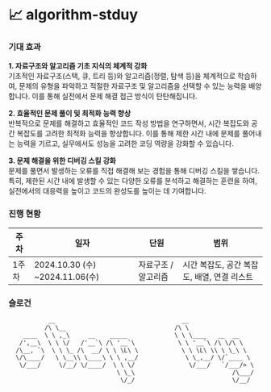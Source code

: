 # 📈 algorithm-stduy

### 기대 효과
**1. 자료구조와 알고리즘 기초 지식의 체계적 강화** <br>
기초적인 자료구조(스택, 큐, 트리 등)와 알고리즘(정렬, 탐색 등)을 체계적으로 학습하여, 문제의 유형을 파악하고 적절한 자료구조 및 알고리즘을 선택할 수 있는 능력을 배양합니다. 이를 통해 실전에서 문제 해결 접근 방식이 탄탄해집니다.

**2. 효율적인 문제 풀이 및 최적화 능력 향상** <br>
반복적으로 문제를 해결하고 효율적인 코드 작성 방법을 연구하면서, 시간 복잡도와 공간 복잡도를 고려한 최적화 능력을 향상합니다. 이를 통해 제한 시간 내에 문제를 풀어내는 능력을 기르고, 실무에서도 성능을 고려한 코딩 역량을 강화할 수 있습니다.

**3. 문제 해결을 위한 디버깅 스킬 강화** <br>
문제를 풀면서 발생하는 오류를 직접 해결해 보는 경험을 통해 디버깅 스킬을 쌓습니다. 특히, 제한된 시간 내에 발생할 수 있는 다양한 오류를 분석하고 해결하는 훈련을 하여, 실전에서의 대응력을 높이고 코드의 완성도를 높이는 데 기여합니다.

### 진행 현황

| 주차 | 일자 | 단원 | 범위 |
| --- | --- | --- | --- |
| 1주차 | 2024.10.30 (수) ~2024.11.06(수)  | 자료구조 / 알고리즘 | 시간 복잡도, 공간 복잡도, 배열, 연결 리스트 |

### 슬로건
```diff                                                          
           __                                   __                                       __                       
          /\ \__                              /\ \                                    /\ \__                    
    ____  \ \ ,_\     __    _____             \ \ \____   __  __                ____  \ \ ,_\     __    _____   
   /',__\  \ \ \/   /'__`\ /\ '__`\            \ \ '__`\ /\ \/\ \              /',__\  \ \ \/   /'__`\ /\ '__`\ 
  /\__, `\  \ \ \_ /\  __/ \ \ \L\ \            \ \ \L\ \\ \ \_\ \            /\__, `\  \ \ \_ /\  __/ \ \ \L\ \
  \/\____/   \ \__\\ \____\ \ \ ,__/             \ \_,__/ \/`____ \           \/\____/   \ \__\\ \____\ \ \ ,__/
   \/___/     \/__/ \/____/  \ \ \/               \/___/   `/___/> \           \/___/     \/__/ \/____/  \ \ \/ 
                              \ \_\                           /\___/                                      \ \_\ 
                               \/_/                           \/__/                                        \/_/ 
```
